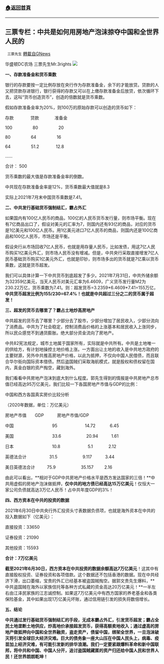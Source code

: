 ###  [:house:返回首頁](https://github.com/ourhimalayas/txt)
---


## 三票专栏：中共是如何用房地产泡沫掠夺中国和全世界人民的
` 三票先生` [轉載自GNews](https://gnews.org/zh-hans/1577201/)

华盛顿DC农场 三票先生Mr.3rights
![](https://assets.gnews.org/wp-content/uploads/2021/09/1-14.png)


**一、存款准备金和货币乘数**

银行的存款要按一定比例存放在央行作为存款准备金，余下的才能放贷。贷款的人又把贷款存进银行，银行获得的存款又可以在上缴存款准备金后放贷，依次循环下去，这叫“货币创造货币”，创造的倍数就是货币乘数。

假如存款准备金率为20%，则100万的原始存款可以创造的货币如下：

存款              贷款             准备金

100                 80                 20

80                 64                 16

64                 51.2              12.8

……

合计： 500

货币乘数的最大值是存款准备金率的倒数。

中共现在存款准备金率是12%，货币乘数最大值就是8.3

实际上2021年7月末中国货币乘数是7.41。

**二、中共发行基础货币强制结汇，霸占外汇**

如果国内有100亿人民币的商品，100亿的人民币货币发行量，则市场平衡。现在有7亿商品出口了，假设对美元的汇率为7，则国内还有93亿的商品，对应的货币是1亿美元和100亿人民币。用1亿美元进口7亿人民币的商品，则国内还是100亿商品和100亿人民币，市场还是平衡。

假设央行从市场回收7亿人民币，也就是用存量人民币，比如发债，用这7亿人民币购买1亿美元外汇，则市场人民币没有增减。但是，中共央行采取直接增发7亿人民币基础货币购买1亿美元外汇，也就是印钞，则市场多出的货币就是7亿乘以货币乘数，这就是货币超发。

我们可以具体计算一下中共货币到底超发了多少。2021年7月31日，中共外储余额为32359亿美元，当天人民币对美元汇率为6.4609，广义货币发行量M2为230.22万亿，货币乘数为7.41。则：超发货币=3.2359\*6.4609\*7.41=155万亿，**中共货币超发比例为155/230=67.4%！也就是中共超过三分之二的货币属于超发！**

**三、超发的货币去哪里了？霸占土地炒高房地产**

中共超发的货币去了哪里？少部分去了股市，少部分增加了居民收入，少部分流向了消费品。中共为了社会稳定，控制消费品价格的上涨基本和居民收入上涨同步，所以民众感觉不到通货膨胀。绝大部分资金流向了房地产。

中共82宪法规定，城市土地属于国家所有，实际就是中共所有。中共是土地唯一的供给方，有计划地操控土地价格上涨。一方面出让土地的收入是中共地方政府的主要财源，另外中共推高房地产价格，以此为抵押，不仅向中国人民借债，而且联合华尔街向国际资本借债。然后盗国贼们采取海航模式，就是股权和债权留在国内，真金白银的资产掏空，藏到海外。

我们看看中共房地产泡沫到底大到什么程度。郭先生得到的情报是中共房地产总市值已经高达95万亿美元，我们比较一下各国房地产市值与GDP的比例：

中国和西方各国真实房价比较分析

（2020年数据，单位：万亿美元）

房地产市值       GDP           房地产市值/GDP

中国                                95                       14.72            6.45

美国                                33.6                     20.94           1.61

日本                                10.8                       5.1             2.12

英德法合计                   31.5                     9.117           3.44

美日英德法合计          75.9                     35.157         2.16

由此可以看出，**相对于GDP中共房地产价格水平是西方发达国家的三倍！**中共用虚假的房地产泡沫做抵押，**仅中共的地方债已经高达15万亿美元**！仅恒大一家公司负债就高达3万亿人民币！占中共年度GDP的3%！

**四、西方资本在中共的投资的数据**

2021年6月30日中共央行外汇投资头寸表数据负债项，也就是海外资本在中共的投入数据如下（亿美元）：

直接投资：33650

证券投资：21090

其他投资：15593

**合计：7万亿美元**

**截至2021年6月30日，西方资本在中共投资的数据余额高达7万亿美元**！这其中有直接股权投资、证券投资和各项借款。这个数据还不包括香港的数据。现在中共经济下滑，出口萎缩，宝贵的外汇已经基本被盗国贼掏空。据郭文贵先生爆料，**中共盗国贼在海外以家族信托等各种方式私藏的资金高达20万亿美元！**一半左右由江泽民家族的江志诚控制。如果这7万亿美元中有西方国家的养老基金和各类保险基金，其中如果出现1万亿美元坏账，通过信用链引发的损失将数倍增长。

**五、结论**

**中共通过发行基础货币强制结汇的手段，无成本霸占外汇，引发货币超发；霸占全民土地垄断土地供应，炒高地价承接超发货币，获得高额卖地收入；通过虚高的房地产做抵押向中国和全世界融资，盗走资产，债留中国，绑架全世界，一旦泡沫破灭将引发全球巨大经济灾难。巨大的债务象一座大山压在中国人民头上，病毒、疫苗加上经济灾难，有可能引发新的排华浪潮。我们一定要紧跟爆料革命和新中国联邦，将中共和中国、中国人分开，追讨盗国贼藏匿的资产归还给中国人民和世界人民！还世界朗朗乾坤！**
